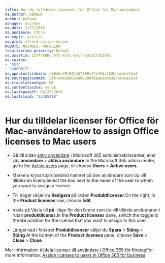 ```yaml
---
title: Hur du tilldelar licenser för Office för Mac-användare
ms.author: pebaum
author: pebaum
manager: mnirkhe
ms.date: 1/17/2019
ms.audience: ITPro
ms.topic: article
ms.prod: office-online-server
ROBOTS: NOINDEX, NOFOLLOW
localization_priority: Normal
ms.assetid: 22777888-c472-437c-87cf-e3c52f3b310c
ms.custom:
- "651"
- "2000017"
ms.openlocfilehash: a68e6a78f042a57f88c44e7b5cf62bdacebefba4
ms.sourcegitcommit: 5fb7a4b28859690020efdea630d03e70cc0e6334
ms.translationtype: MT
ms.contentlocale: sv-SE
ms.lasthandoff: 06/28/2019
ms.locfileid: "35385418"
---
```

# <a name="how-to-assign-office-licenses-to-mac-users"></a><span data-ttu-id="69888-102">Hur du tilldelar licenser för Office för Mac-användare</span><span class="sxs-lookup"><span data-stu-id="69888-102">How to assign Office licenses to Mac users</span></span>

- <span data-ttu-id="69888-103">Gå till sidan [aktiv användare](https://go.microsoft.com/fwlink/p/?linkid=834822) i Microsoft 365 administratörscenter, eller välj **användare** \> **aktiva användare**.</span><span class="sxs-lookup"><span data-stu-id="69888-103">In the Microsoft 365 admin center, go to the [Active users](https://go.microsoft.com/fwlink/p/?linkid=834822) page, or choose **Users** \> **Active users**.</span></span>

- <span data-ttu-id="69888-104">Markera kryssrutan bredvid namnet på den användare som du vill tilldela en licens.</span><span class="sxs-lookup"><span data-stu-id="69888-104">Select the box next to the name of the user to whom you want to assign a license.</span></span>

- <span data-ttu-id="69888-105">Till höger väljer du **Redigera** på raden **Produktlicenser**.</span><span class="sxs-lookup"><span data-stu-id="69888-105">On the right, in the **Product licenses** row, choose **Edit**.</span></span>

- <span data-ttu-id="69888-106">Växla på Växla till **på** -läge för den licens som du vill tilldela användaren i rutan **produktlicens**s.</span><span class="sxs-lookup"><span data-stu-id="69888-106">In the **Product license**s pane, switch the toggle to the **On** position for the license that you want to assign to this user.</span></span>

- <span data-ttu-id="69888-107">Längst ned i fönstret **Produktlicenser** väljer du **Spara** \> **Stäng** \> **Stäng**.</span><span class="sxs-lookup"><span data-stu-id="69888-107">At the bottom of the **Product licenses** pane, choose **Save** \> **Close** \> **Close**.</span></span>

<span data-ttu-id="69888-108">Mer information: [tilldela licenser till användare i Office 365 för företag](https://docs.microsoft.com/office365/admin/subscriptions-and-billing/assign-licenses-to-users)</span><span class="sxs-lookup"><span data-stu-id="69888-108">For more information: [Assign licenses to users in Office 365 for business](https://docs.microsoft.com/office365/admin/subscriptions-and-billing/assign-licenses-to-users)</span></span>
  